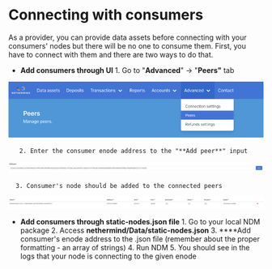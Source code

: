 # Connecting with consumers

As a provider, you can provide data assets before connecting with your consumers' nodes but there will be no one to consume them. First, you have to connect with them and there are two ways to do that.

* **Add consumers through UI** 1. Go to "**Advanced**" -&gt; "**Peers"** tab

![Advanced/Peers tab](../.gitbook/assets/image%20%2839%29.png)

       2. Enter the consumer enode address to the "**Add peer**" input    


![Adding enode to the available peers](../.gitbook/assets/image%20%2849%29.png)

      3. Consumer's node should be added to the connected peers  


![Connected provider&apos;s node](../.gitbook/assets/image%20%2845%29.png)



* **Add consumers through static-nodes.json file** 1. Go to your local NDM package 2. Access **nethermind/Data/static-nodes.json** 3. ****Add consumer's enode address to the .json file \(remember about the proper formatting - an array of strings\)  4. Run NDM  5. You should see in the logs that your node is connecting to the given enode

